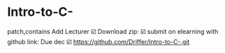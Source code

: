 # Intro-to-C-
patch,contains
Add Lecturer ☑️
Download zip: ☑️
submit on elearning with github link: Due dec ☑️
https://github.com/Driffer/Intro-to-C-.git
